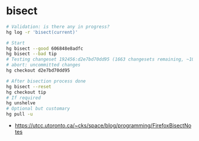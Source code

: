 # bisect

```bash
# Validation: is there any in progress?
hg log -r 'bisect(current)'

# Start
hg bisect --good 606848e8adfc
hg bisect --bad tip
# Testing changeset 192456:d2e7bd70dd95 (1663 changesets remaining, ~10 tests)
# abort: uncommitted changes
hg checkout d2e7bd70dd95

# After bisection process done
hg bisect --reset
hg checkout tip
# If required
hg unshelve
# Optional but customary
hg pull -u
```

- https://utcc.utoronto.ca/~cks/space/blog/programming/FirefoxBisectNotes
